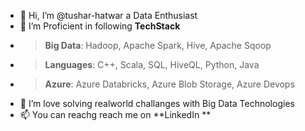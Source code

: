 - 👋 Hi, I’m @tushar-hatwar a Data Enthusiast
- 👀 I’m Proficient in following **TechStack**
- > **Big Data**: Hadoop, Apache Spark, Hive, Apache Sqoop
- > **Languages**: C++, Scala, SQL, HiveQL, Python, Java
- > **Azure**: Azure Databricks, Azure Blob Storage, Azure Devops
- 🌱 I’m love solving realworld challanges with Big Data Technologies
- 📫 You can reachg reach me on **LinkedIn **

<!---
tushar-hatwar/tushar-hatwar is a ✨ special ✨ repository because its `README.md` (this file) appears on your GitHub profile.
You can click the Preview link to take a look at your changes.
--->
